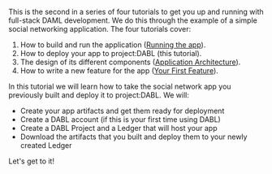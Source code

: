 This is the second in a series of four tutorials to get you up and running with full-stack DAML development. We do this through the example of a simple social networking application. The four tutorials cover:

1. How to build and run the application ([Running the app](https://docs.daml.com/getting-started/index.html#running-the-app)).
1. How to deploy your app to project:DABL (this tutorial).
1. The design of its different components ([Application Architecture](https://docs.daml.com/getting-started/app-architecture.html)).
1. How to write a new feature for the app ([Your First Feature](https://docs.daml.com/getting-started/first-feature.html)).

In this tutorial we will learn how to take the social network app you previously built and deploy it to project:DABL. We will:

- Create your app artifacts and get them ready for deployment
- Create a DABL account (if this is your first time using DABL)
- Create a DABL Project and a Ledger that will host your app
- Download the artifacts that you built and deploy them to your newly created Ledger

Let's get to it!
